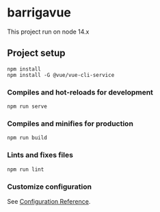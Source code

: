 # barrigavue

This project run on node 14.x

## Project setup
```
npm install
npm install -G @vue/vue-cli-service
```

### Compiles and hot-reloads for development
```
npm run serve
```

### Compiles and minifies for production
```
npm run build
```

### Lints and fixes files
```
npm run lint
```

### Customize configuration
See [Configuration Reference](https://cli.vuejs.org/config/).
